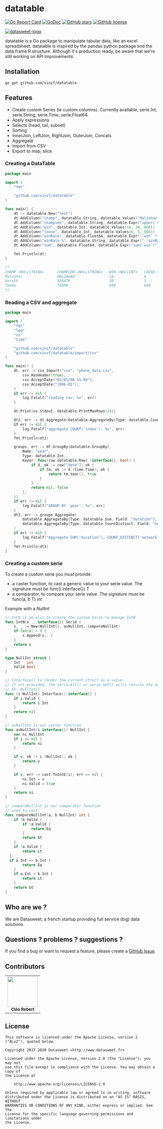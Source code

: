 
# datatable
[![Go Report Card](https://goreportcard.com/badge/github.com/xinzf/datatable)](https://goreportcard.com/report/github.com/xinzf/datatable) [![GoDoc](https://godoc.org/github.com/xinzf/datatable?status.png)](https://godoc.org/github.com/xinzf/datatable) [![GitHub stars](https://img.shields.io/github/stars/datasweet/datatable.svg)](https://github.com/xinzf/datatable/stargazers)
[![GitHub license](https://img.shields.io/github/license/datasweet/datatable.svg)](https://github.com/xinzf/datatable/blob/master/LICENSE)

[![datasweet-logo](https://www.datasweet.fr/wp-content/uploads/2019/02/datasweet-black.png)](http://www.datasweet.fr)

datatable is a Go package to manipulate tabular data, like an excel spreadsheet. 
datatable is inspired by the pandas python package and the data.frame R structure.
Although it's production ready, be aware that we're still working on API improvements

## Installation
```
go get github.com/xinzf/datatable
```

## Features
- Create custom Series (ie custom columns). Currently available, serie.Int, serie.String, serie.Time, serie.Float64. 
- Apply expressions
- Selects (head, tail, subset)
- Sorting
- InnerJoin, LeftJoin, RightJoin, OuterJoin, Concats
- Aggregate
- Import from CSV
- Export to map, slice


### Creating a DataTable
```go
package main

import (
	"fmt"

	"github.com/xinzf/datatable"
)

func main() {
	dt := datatable.New("test")
	dt.AddColumn("champ", datatable.String, datatable.Values("Malzahar", "Xerath", "Teemo"))
	dt.AddColumn("champion", datatable.String, datatable.Expr("upper(`champ`)"))
	dt.AddColumn("win", datatable.Int, datatable.Values(10, 20, 666))
	dt.AddColumn("loose", datatable.Int, datatable.Values(6, 5, 666))
	dt.AddColumn("winRate", datatable.Float64, datatable.Expr("`win` * 100 / (`win` + `loose`)"))
	dt.AddColumn("winRate %", datatable.String, datatable.Expr(" `winRate` ~ \" %\""))
	dt.AddColumn("sum", datatable.Float64, datatable.Expr("sum(`win`)"))

	fmt.Println(dt)
}

/*
CHAMP <NULLSTRING>      CHAMPION <NULLSTRING>   WIN <NULLINT>   LOOSE <NULLINT> WINRATE <NULLFLOAT64>   WINRATE % <NULLSTRING>  SUM <NULLFLOAT64> 
Malzahar                MALZAHAR                10              6               62.5                    62.5 %                  696              
Xerath                  XERATH                  20              5               80                      80 %                    696              
Teemo                   TEEMO                   666             666             50                      50 %                    696    
*/
```


### Reading a CSV and aggregate
```go
package main

import (
	"fmt"
	"log"
	"os"
	"time"

	"github.com/xinzf/datatable"
	"github.com/xinzf/datatable/import/csv"
)

func main() {
	dt, err := csv.Import("csv", "phone_data.csv",
		csv.HasHeader(true),
		csv.AcceptDate("02/01/06 15:04"),
		csv.AcceptDate("2006-01"),
	)
	if err != nil {
		log.Fatalf("reading csv: %v", err)
	}

	dt.Print(os.Stdout, datatable.PrintMaxRows(24))

	dt2, err := dt.Aggregate(datatable.AggregateBy{Type: datatable.Count, Field: "index"})
	if err != nil {
		log.Fatalf("aggregate COUNT('index'): %v", err)
	}
	fmt.Println(dt2)

	groups, err := dt.GroupBy(datatable.GroupBy{
		Name: "year",
		Type: datatable.Int,
		Keyer: func(row datatable.Row) (interface{}, bool) {
			if d, ok := row["date"]; ok {
				if tm, ok := d.(time.Time); ok {
					return tm.Year(), true
				}
			}
			return nil, false
		},
	})
	if err != nil {
		log.Fatalf("GROUP BY 'year': %v", err)
	}
	dt3, err := groups.Aggregate(
		datatable.AggregateBy{Type: datatable.Sum, Field: "duration"},
		datatable.AggregateBy{Type: datatable.CountDistinct, Field: "network"},
	)
	if err != nil {
		log.Fatalf("Aggregate SUM('duration'), COUNT_DISTINCT('network') GROUP BY 'year': %v", err)
	}
	fmt.Println(dt3)
}
```

### Creating a custom serie

To create a custom serie you must provide:
- a caster function, to cast a generic value to your serie value. The signature must be func(i interface{}) T
- a comparator, to compare your serie value. The signature must be func(a, b T) int

Example with a NullInt

```go
// IntN is an alis to create the custom Serie to manage IntN
func IntN(v ...interface{}) Serie {
	s, _ := New(NullInt{}, asNullInt, compareNullInt)
	if len(v) > 0 {
		s.Append(v...)
	}
	return s
}

type NullInt struct {
	Int   int
	Valid bool
}

// Interface() to render the current struct as a value.
// If not provided, the serie.All() or serie.Get() wills returns the embedded value
// IE: NullInt{}
func (i NullInt) Interface() interface{} {
	if i.Valid {
		return i.Int
	}
	return nil
}

// asNullInt is our caster function
func asNullInt(i interface{}) NullInt {
	var ni NullInt
	if i == nil {
		return ni
	}

	if v, ok := i.(NullInt); ok {
		return v
	}

	if v, err := cast.ToIntE(i); err == nil {
		ni.Int = v
		ni.Valid = true
	}
	return ni
}

// compareNullInt is our comparator function
// used to sort
func compareNullInt(a, b NullInt) int {
	if !b.Valid {
		if !a.Valid {
			return Eq
		}
		return Gt
	}
	if !a.Valid {
		return Lt
  }
  if a.Int == b.Int {
		return Eq
	}
	if a.Int < b.Int {
		return Lt
	}
	return Gt
}
```

## Who are we ?
We are Datasweet, a french startup providing full service (big) data solutions.

## Questions ? problems ? suggestions ?
If you find a bug or want to request a feature, please create a [GitHub Issue](https://github.com/xinzf/datatable/issues/new).

## Contributors
<table>
 <tr>
  <td align="center"><a href="https://github.com/constantoine"><img src="https://avatars0.githubusercontent.com/u/13930958?s=100&v=4" width="100" /><br><sub><b>Cléo Rebert</b></a></td>
 </tr>
</table>


## License
```
This software is licensed under the Apache License, version 2 ("ALv2"), quoted below.

Copyright 2017-2020 Datasweet <http://www.datasweet.fr>

Licensed under the Apache License, Version 2.0 (the "License"); you may not
use this file except in compliance with the License. You may obtain a copy of
the License at

    http://www.apache.org/licenses/LICENSE-2.0

Unless required by applicable law or agreed to in writing, software
distributed under the License is distributed on an "AS IS" BASIS, WITHOUT
WARRANTIES OR CONDITIONS OF ANY KIND, either express or implied. See the
License for the specific language governing permissions and limitations under
the License.
```
